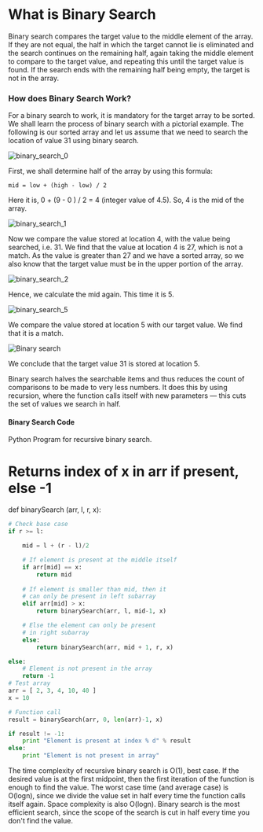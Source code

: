 <!--title={Binary Search}-->

# What is Binary Search

Binary search compares the target value to the middle element of the array. If they are not equal, the half in which the target cannot lie is eliminated and the search continues on the remaining half, again taking the middle element to compare to the target value, and repeating this until the target value is found. If the search ends with the remaining half being empty, the target is not in the array.

### How does Binary Search Work?

For a binary search to work, it is mandatory for the target array to be sorted. We shall learn the process of binary search with a pictorial example. The following is our sorted array and let us assume that we need to search the location of value 31 using binary search.

![binary_search_0](https://www.tutorialspoint.com/data_structures_algorithms/images/binary_search_0.jpg)

First, we shall determine half of the array by using this formula:

```
mid = low + (high - low) / 2
```

Here it is, 0 + (9 - 0 ) / 2 = 4 (integer value of 4.5). So, 4 is the mid of the array.

![binary_search_1](https://www.tutorialspoint.com/data_structures_algorithms/images/binary_search_1.jpg)

Now we compare the value stored at location 4, with the value being searched, i.e. 31. We find that the value at location 4 is 27, which is not a match. As the value is greater than 27 and we have a sorted array, so we also know that the target value must be in the upper portion of the array.

![binary_search_2](https://www.tutorialspoint.com/data_structures_algorithms/images/binary_search_2.jpg)

Hence, we calculate the mid again. This time it is 5.

![binary_search_5](https://www.tutorialspoint.com/data_structures_algorithms/images/binary_search_5.jpg)

We compare the value stored at location 5 with our target value. We find that it is a match.

![Binary search](https://www.tutorialspoint.com/data_structures_algorithms/images/binary_search_6.jpg)

We conclude that the target value 31 is stored at location 5.

Binary search halves the searchable items and thus reduces the count of comparisons to be made to very less numbers. It does this by using recursion, where the function calls itself with new parameters — this cuts the set of values we search in half. 

#### Binary Search Code

 Python Program for recursive binary search. 

# Returns index of x in arr if present, else -1 
def binarySearch (arr, l, r, x): 

```python
# Check base case 
if r >= l: 

	mid = l + (r - l)/2

	# If element is present at the middle itself 
	if arr[mid] == x: 
		return mid 
	
	# If element is smaller than mid, then it 
	# can only be present in left subarray 
	elif arr[mid] > x: 
		return binarySearch(arr, l, mid-1, x) 

	# Else the element can only be present 
	# in right subarray 
	else: 
		return binarySearch(arr, mid + 1, r, x) 

else: 
	# Element is not present in the array 
	return -1
# Test array 
arr = [ 2, 3, 4, 10, 40 ] 
x = 10

# Function call 
result = binarySearch(arr, 0, len(arr)-1, x) 

if result != -1: 
	print "Element is present at index % d" % result 
else: 
	print "Element is not present in array"
```

The time complexity of recursive binary search is O(1), best case. If the desired value is at the first midpoint, then the first iteration of the function is enough to find the value. The worst case time (and average case) is O(logn), since we divide the value set in half every time the function calls itself again. Space complexity is also O(logn). Binary search is the most efficient search, since the scope of the search is cut in half every time you don't find the value. 

